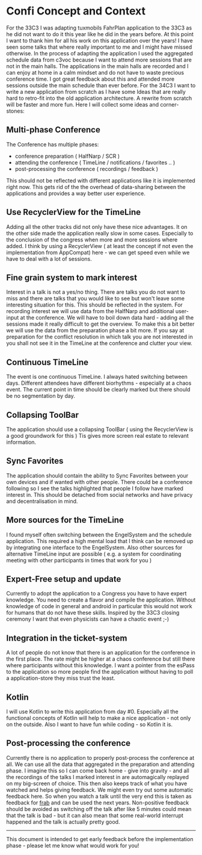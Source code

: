 # Confi Concept and Context

For the	33C3 I was adapting tuxmobils FahrPlan application to the 33C3 as he did not want to do it this year like he did in the years before. At this point I want to thank him for all his work on this application over the years! I have seen some talks that where really important to me and I might have missed otherwise.
In the process of adapting the application I used the aggregated schedule data from c3voc because I want to attend more sessions that are not in the main halls. The applications in the main halls are recorded and I can enjoy at home in a calm mindset and do not have to waste precious conference time. I got great feedback about this and attended more sessions outside the main schedule than ever before.
For the	34C3 I want to write a new application from scratch as I have some Ideas that are really hard to retro-fit into the old application architecture. A rewrite from scratch will be faster and more fun. Here I will collect some ideas and corner-stones:

## Multi-phase Conference

The Conference has multiple phases:

 * conference preparation ( HalfNarp / SCR )
 * attending the conference ( TimeLine / notifications / favorites .. )
 * post-processing the conference ( recordings / feedback )

This should not be reflected with different applications like it is implemented right now. This gets rid of the the overhead of data-sharing between the applications and provides a way better user experience.

## Use RecyclerView for the TimeLine

Adding all the other tracks did not only have these nice advantages. It on the other side made the application really slow in some cases. Especially to the conclusion of the congress when more and more sessions where added. I think by using a RecyclerView ( at least the concept if not even the implementation from AppCompat) here - we can get speed even while we have to deal with a lot of sessions.

## Fine grain system to mark interest

Interest in a talk is not a yes/no thing. There are talks you do not want to miss and there are talks that you would like to see but won't leave some interesting situation for this. This should be reflected in the system.
For recording interest we will use data from the HalfNarp and additional user-input at the conference. We will have to boil down data hard - adding all the sessions made it really difficult to get the overview. To make this a bit better we will use the data from the preparation phase a bit more. If you say at preparation for the conflict resolution in which talk you are not interested in you shall not see it in the TimeLine at the conference and clutter your view.

## Continuous TimeLine

The event is one continuous TimeLine. I always hated switching between days. Different attendees have different biorhythms - especially at a chaos event. The current point in time should be clearly marked but there should be no segmentation by day.

## Collapsing ToolBar

The application should use a collapsing ToolBar ( using the RecyclerView is a good groundwork for this )
Tis gives more screen real estate to relevant information.

## Sync Favorites

The application should contain the ability to Sync Favorites between your own devices and if wanted with other people. There could be a conference following so I see the talks highlighted that people I follow have marked interest in. This should be detached from social networks and have privacy and decentralisation in mind.

## More sources for the TimeLine

I found myself often switching between the EngelSystem and the schedule application. This required a high mental load that I think can be removed up by integrating one interface to the EngelSystem. Also other sources for alternative TimeLine input are possible ( e.g. a system for coordinating meeting with other participants in times that work for you )

## Expert-Free setup and update

Currently to adopt the application to a Congress you have to have expert knowledge. You need to create a flavor and compile the application. Without knowledge of code in general and android in particular this would not work for humans that do not have these skills. Inspired by the 33C3 closing ceremony I want that even physicists can have a chaotic event ;-)

## Integration in the ticket-system

A lot of people do not know that there is an application for the conference in the first place. The rate might be higher at a chaos conference but still there where participants without this knowledge. I want a pointer from the esPass to the application so more people find the application without having to poll a application-store they miss trust the least.

## Kotlin

I will use Kotlin to write this application from day #0. Especially all the functional concepts of Kotlin will help to make a nice application - not only on the outside. Also I want to have fun while coding - so Kotlin it is.

## Post-processing the conference

Currently there is no application to properly post-process the conference at all. We can use all the data that aggregated in the preparation and attending phase. I imagine this so I can come back home - give into gravity - and all the recordings of the talks I marked interest in are automagically replayed on my big-screen of choice. This then also keeps track of what you have watched and helps giving feedback. We might even try out some automatic feedback here. So when you watch a talk until the very end this is taken as feedback for [frab](http://frab.github.io/frab) and can be used the next years. Non-positive feedback should be avoided as switching off the talk after like 5 minutes could mean that the talk is bad - but it can also mean that some real-world interrupt happened and the talk is actually pretty good. 

---

This document is intended to get early feedback before the implementation phase - please let me know what would work for you!
